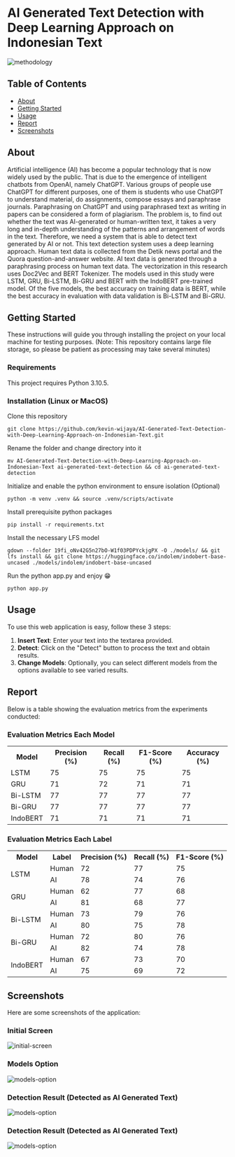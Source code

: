 # AI Generated Text Detection with Deep Learning Approach on Indonesian Text
![methodology](research/methodology.png)

## Table of Contents
+ [About](#about)
+ [Getting Started](#getting_started)
+ [Usage](#usage)
+ [Report](#report)
+ [Screenshots](#screenshots)

## About <a name = "about"></a>

Artificial intelligence (AI) has become a popular technology that is now widely used by the public. That is due to the emergence of intelligent chatbots from OpenAI, namely ChatGPT. Various groups of people use ChatGPT for different purposes, one of them is students who use ChatGPT to understand material, do assignments, compose essays and paraphrase journals. Paraphrasing on ChatGPT and using paraphrased text as writing in papers can be considered a form of plagiarism. The problem is, to find out whether the text was AI-generated or human-written text, it takes a very long and in-depth understanding of the patterns and arrangement of words in the text. Therefore, we need a system that is able to detect text generated by AI or not. This text detection system uses a deep learning approach. Human text data is collected from the Detik news portal and the Quora question-and-answer website. AI text data is generated through a paraphrasing process on human text data. The vectorization in this research uses Doc2Vec and BERT Tokenizer. The models used in this study were LSTM, GRU, Bi-LSTM, Bi-GRU and BERT with the IndoBERT pre-trained model. Of the five models, the best accuracy on training data is BERT, while the best accuracy in evaluation with data validation is Bi-LSTM and Bi-GRU.

## Getting Started <a name = "getting_started"></a>

These instructions will guide you through installing the project on your local machine for testing purposes. (Note: This repository contains large file storage, so please be patient as processing may take several minutes)

### Requirements

This project requires Python 3.10.5.

### Installation (Linux or MacOS)

Clone this repository
```
git clone https://github.com/kevin-wijaya/AI-Generated-Text-Detection-with-Deep-Learning-Approach-on-Indonesian-Text.git
```
Rename the folder and change directory into it
```
mv AI-Generated-Text-Detection-with-Deep-Learning-Approach-on-Indonesian-Text ai-generated-text-detection && cd ai-generated-text-detection
```
Initialize and enable the python environment to ensure isolation (Optional)
```
python -m venv .venv && source .venv/scripts/activate
```
Install prerequisite python packages
```
pip install -r requirements.txt
```
Install the necessary LFS model
```
gdown --folder 19fi_oNv42G5n27bO-W1f03PDPYckjgPX -O ./models/ && git lfs install && git clone https://huggingface.co/indolem/indobert-base-uncased ./models/indolem/indobert-base-uncased
```
Run the python app.py and enjoy 😁
```
python app.py
```

## Usage <a name = "usage"></a>

To use this web application is easy, follow these 3 steps:

1. **Insert Text**: Enter your text into the textarea provided.
2. **Detect**: Click on the "Detect" button to process the text and obtain results.
3. **Change Models**: Optionally, you can select different models from the options available to see varied results.

## Report <a name = "report"></a>

Below is a table showing the evaluation metrics from the experiments conducted:
### Evaluation Metrics Each Model
<table>
    <tr>
        <th>Model</th>
        <th>Precision (%)</th>
        <th>Recall (%)</th>
        <th>F1-Score (%)</th>
        <th>Accuracy (%)</th>
    </tr>
    <tr>
        <td>LSTM</td>
        <td>75</td>
        <td>75</td>
        <td>75</td>
        <td>75</td>
    </tr>
    <tr>
        <td>GRU</td>
        <td>71</td>
        <td>72</td>
        <td>71</td>
        <td>71</td>
    </tr>
    <tr>
        <td>Bi-LSTM</td>
        <td>77</td>
        <td>77</td>
        <td>77</td>
        <td>77</td>
    </tr>
    <tr>
        <td>Bi-GRU</td>
        <td>77</td>
        <td>77</td>
        <td>77</td>
        <td>77</td>
    </tr>
        <tr>
        <td>IndoBERT</td>
        <td>71</td>
        <td>71</td>
        <td>71</td>
        <td>71</td>
    </tr>
</table>

### Evaluation Metrics Each Label
<table>
    <tr>
        <th>Model</th>
        <th>Label</th>
        <th>Precision (%)</th>
        <th>Recall (%)</th>
        <th>F1-Score (%)</th>
    </tr>
    <tr>
        <td rowspan="2">LSTM</td>
        <td>Human</td>
        <td>72</td>
        <td>77</td>
        <td>75</td>
    </tr>
    <tr>
        <td>AI</td>
        <td>78</td>
        <td>74</td>
        <td>76</td>
    </tr>
        <tr>
        <td rowspan="2">GRU</td>
        <td>Human</td>
        <td>62</td>
        <td>77</td>
        <td>68</td>
    </tr>
    <tr>
        <td>AI</td>
        <td>81</td>
        <td>68</td>
        <td>77</td>
    </tr>
        <tr>
        <td rowspan="2">Bi-LSTM</td>
        <td>Human</td>
        <td>73</td>
        <td>79</td>
        <td>76</td>
    </tr>
    <tr>
        <td>AI</td>
        <td>80</td>
        <td>75</td>
        <td>78</td>
    </tr>
        <tr>
        <td rowspan="2">Bi-GRU</td>
        <td>Human</td>
        <td>72</td>
        <td>80</td>
        <td>76</td>
    </tr>
    <tr>
        <td>AI</td>
        <td>82</td>
        <td>74</td>
        <td>78</td>
    </tr>
        <tr>
        <td rowspan="2">IndoBERT</td>
        <td>Human</td>
        <td>67</td>
        <td>73</td>
        <td>70</td>
    </tr>
    <tr>
        <td>AI</td>
        <td>75</td>
        <td>69</td>
        <td>72</td>
    </tr>
</table>



## Screenshots <a name = "screenshots"></a>

Here are some screenshots of the application:

### Initial Screen
![initial-screen](.screenshots/initial.png)

### Models Option
![models-option](.screenshots/models-option.png)

### Detection Result (Detected as AI Generated Text)
![models-option](.screenshots/detected-as-ai-generated-text.png)

### Detection Result (Detected as AI Generated Text)
![models-option](.screenshots/detected-as-human-text.png)

##